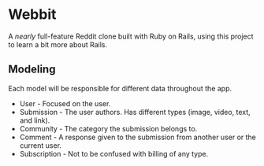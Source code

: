 # Webbit

A _nearly_ full-feature Reddit clone built with Ruby on Rails, using this project to learn a bit more about Rails.

## Modeling 

Each model will be responsible for different data throughout the app.

- User - Focused on the user.
- Submission - The user authors. Has different types (image, video, text, and link).
- Community - The category the submission belongs to.
- Comment - A response given to the submission from another user or the current user.
- Subscription - Not to be confused with billing of any type.